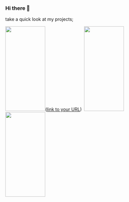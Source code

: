 ### Hi there 👋

take a quick look at my projects;

<img src="https://user-images.githubusercontent.com/50905347/173447657-b6168369-d195-48d8-8d92-b362292ad258.png" width="125" height="265">([link to your URL](https://github.com/commandiron/BesonAppCleanArch))&nbsp;&nbsp;<img src="https://user-images.githubusercontent.com/50905347/174627212-691237a2-88ea-4922-b1e7-95b943099ffe.png" width="125" height="265">&nbsp;&nbsp;<img src="https://user-images.githubusercontent.com/50905347/163409471-5c03b069-6c41-444c-879a-943295334425.png" width="125" height="265">

<!--
**commandiron/commandiron** is a ✨ _special_ ✨ repository because its `README.md` (this file) appears on your GitHub profile.

Here are some ideas to get you started:

- 🔭 I’m currently working on ...
- 🌱 I’m currently learning ...
- 👯 I’m looking to collaborate on ...
- 🤔 I’m looking for help with ...
- 💬 Ask me about ...
- 📫 How to reach me: ...
- 😄 Pronouns: ...
- ⚡ Fun fact: ...
-->
